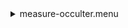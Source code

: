 <details><summary>measure-occulter.menu</summary><blockquote><pre><details><summary>measure-occulter.cbk</summary><blockquote><pre><details><summary>&#x1F4D5; ND_IN.rcp</summary><blockquote><pre>rcpname nd in&#x1F4D5;  nd in 
The above code block covers:0.00 minutes of camera integration + hardware moves and overhead</pre></blockquote></details><details><summary>&#x1F4D5; Exposure_80.rcp</summary><blockquote><pre>rcpname exposure 80&#x1F4D5;  exposure 80 
The above code block covers:0.00 minutes of camera integration + hardware moves and overhead</pre></blockquote></details><details><summary>&#x1F4D5; dark_01wave_1beam_16sums_16rep_BOTH.rcp</summary><blockquote><pre>rcpname shut	in&#x1F4D5;  shut	in 
rcpname for 16&#x1F4D5;  for 16 
rcpname data	rcam	both	656.28	16&#x1F4D9;  data	rcam	both	656.28	16 
rcpname data	rcam	both	656.28	16&#x1F4D9;  data	rcam	both	656.28	16 
rcpname endfor&#x1F4D5;  endfor 
The above code block covers:0.18 minutes of camera integration + hardware moves and overhead</pre></blockquote></details><details><summary>setupNDShutterOut.rcp</summary><blockquote><pre>rcpname shut	out&#x1F4D5;  shut	out 
The above code block covers:0.00 minutes of camera integration + hardware moves and overhead</pre></blockquote></details><details><summary>530_FW.rcp</summary><blockquote><pre>rcpname prefilterrange 530&#x1F4D5;  prefilterrange 530 
The above code block covers:0.00 minutes of camera integration + hardware moves and overhead</pre></blockquote></details><details><summary>&#x1F4D5; 530_01wave_2beam_16sums_16rep_BOTH.rcp</summary><blockquote><pre>rcpname data	rcam	both	530.30	16&#x1F4D5;  data	rcam	both	530.30	16 
rcpname data	tcam	both	530.30	16&#x1F4D5;  data	tcam	both	530.30	16 
rcpname data	rcam	both	530.30	16&#x1F4D5;  data	rcam	both	530.30	16 
rcpname data	tcam	both	530.30	16&#x1F4D5;  data	tcam	both	530.30	16 
rcpname data	rcam	both	530.30	16&#x1F4D5;  data	rcam	both	530.30	16 
rcpname data	tcam	both	530.30	16&#x1F4D5;  data	tcam	both	530.30	16 
rcpname data	rcam	both	530.30	16&#x1F4D5;  data	rcam	both	530.30	16 
rcpname data	tcam	both	530.30	16&#x1F4D5;  data	tcam	both	530.30	16 
rcpname data	rcam	both	530.30	16&#x1F4D5;  data	rcam	both	530.30	16 
rcpname data	tcam	both	530.30	16&#x1F4D5;  data	tcam	both	530.30	16 
rcpname data	rcam	both	530.30	16&#x1F4D5;  data	rcam	both	530.30	16 
rcpname data	tcam	both	530.30	16&#x1F4D5;  data	tcam	both	530.30	16 
rcpname data	rcam	both	530.30	16&#x1F4D5;  data	rcam	both	530.30	16 
rcpname data	tcam	both	530.30	16&#x1F4D5;  data	tcam	both	530.30	16 
rcpname data	rcam	both	530.30	16&#x1F4D5;  data	rcam	both	530.30	16 
rcpname data	tcam	both	530.30	16&#x1F4D5;  data	tcam	both	530.30	16 
rcpname data	rcam	both	530.30	16&#x1F4D5;  data	rcam	both	530.30	16 
rcpname data	tcam	both	530.30	16&#x1F4D5;  data	tcam	both	530.30	16 
rcpname data	rcam	both	530.30	16&#x1F4D5;  data	rcam	both	530.30	16 
rcpname data	tcam	both	530.30	16&#x1F4D5;  data	tcam	both	530.30	16 
rcpname data	rcam	both	530.30	16&#x1F4D5;  data	rcam	both	530.30	16 
rcpname data	tcam	both	530.30	16&#x1F4D5;  data	tcam	both	530.30	16 
rcpname data	rcam	both	530.30	16&#x1F4D5;  data	rcam	both	530.30	16 
rcpname data	tcam	both	530.30	16&#x1F4D5;  data	tcam	both	530.30	16 
rcpname data	rcam	both	530.30	16&#x1F4D5;  data	rcam	both	530.30	16 
rcpname data	tcam	both	530.30	16&#x1F4D5;  data	tcam	both	530.30	16 
rcpname data	rcam	both	530.30	16&#x1F4D5;  data	rcam	both	530.30	16 
rcpname data	tcam	both	530.30	16&#x1F4D5;  data	tcam	both	530.30	16 
rcpname data	rcam	both	530.30	16&#x1F4D5;  data	rcam	both	530.30	16 
rcpname data	tcam	both	530.30	16&#x1F4D5;  data	tcam	both	530.30	16 
rcpname data	rcam	both	530.30	16&#x1F4D5;  data	rcam	both	530.30	16 
rcpname data	tcam	both	530.30	16&#x1F4D5;  data	tcam	both	530.30	16 
The above code block covers:2.89 minutes of camera integration + hardware moves and overhead</pre></blockquote></details><details><summary>637_FW.rcp</summary><blockquote><pre>rcpname prefilterrange 637&#x1F4D5;  prefilterrange 637 
The above code block covers:0.00 minutes of camera integration + hardware moves and overhead</pre></blockquote></details><details><summary>&#x1F4D5; 637_01wave_2beam_16sums_16rep_BOTH.rcp</summary><blockquote><pre>rcpname data	rcam	both	637.40	16&#x1F4D5;  data	rcam	both	637.40	16 
rcpname data	tcam	both	637.40	16&#x1F4D5;  data	tcam	both	637.40	16 
rcpname data	rcam	both	637.40	16&#x1F4D5;  data	rcam	both	637.40	16 
rcpname data	tcam	both	637.40	16&#x1F4D5;  data	tcam	both	637.40	16 
rcpname data	rcam	both	637.40	16&#x1F4D5;  data	rcam	both	637.40	16 
rcpname data	tcam	both	637.40	16&#x1F4D5;  data	tcam	both	637.40	16 
rcpname data	rcam	both	637.40	16&#x1F4D5;  data	rcam	both	637.40	16 
rcpname data	tcam	both	637.40	16&#x1F4D5;  data	tcam	both	637.40	16 
rcpname data	rcam	both	637.40	16&#x1F4D5;  data	rcam	both	637.40	16 
rcpname data	tcam	both	637.40	16&#x1F4D5;  data	tcam	both	637.40	16 
rcpname data	rcam	both	637.40	16&#x1F4D5;  data	rcam	both	637.40	16 
rcpname data	tcam	both	637.40	16&#x1F4D5;  data	tcam	both	637.40	16 
rcpname data	rcam	both	637.40	16&#x1F4D5;  data	rcam	both	637.40	16 
rcpname data	tcam	both	637.40	16&#x1F4D5;  data	tcam	both	637.40	16 
rcpname data	rcam	both	637.40	16&#x1F4D5;  data	rcam	both	637.40	16 
rcpname data	tcam	both	637.40	16&#x1F4D5;  data	tcam	both	637.40	16 
rcpname data	rcam	both	637.40	16&#x1F4D5;  data	rcam	both	637.40	16 
rcpname data	tcam	both	637.40	16&#x1F4D5;  data	tcam	both	637.40	16 
rcpname data	rcam	both	637.40	16&#x1F4D5;  data	rcam	both	637.40	16 
rcpname data	tcam	both	637.40	16&#x1F4D5;  data	tcam	both	637.40	16 
rcpname data	rcam	both	637.40	16&#x1F4D5;  data	rcam	both	637.40	16 
rcpname data	tcam	both	637.40	16&#x1F4D5;  data	tcam	both	637.40	16 
rcpname data	rcam	both	637.40	16&#x1F4D5;  data	rcam	both	637.40	16 
rcpname data	tcam	both	637.40	16&#x1F4D5;  data	tcam	both	637.40	16 
rcpname data	rcam	both	637.40	16&#x1F4D5;  data	rcam	both	637.40	16 
rcpname data	tcam	both	637.40	16&#x1F4D5;  data	tcam	both	637.40	16 
rcpname data	rcam	both	637.40	16&#x1F4D5;  data	rcam	both	637.40	16 
rcpname data	tcam	both	637.40	16&#x1F4D5;  data	tcam	both	637.40	16 
rcpname data	rcam	both	637.40	16&#x1F4D5;  data	rcam	both	637.40	16 
rcpname data	tcam	both	637.40	16&#x1F4D5;  data	tcam	both	637.40	16 
rcpname data	rcam	both	637.40	16&#x1F4D5;  data	rcam	both	637.40	16 
rcpname data	tcam	both	637.40	16&#x1F4D5;  data	tcam	both	637.40	16 
The above code block covers:2.89 minutes of camera integration + hardware moves and overhead</pre></blockquote></details><details><summary>656_FW.rcp</summary><blockquote><pre>rcpname prefilterrange 656&#x1F4D5;  prefilterrange 656 
The above code block covers:0.00 minutes of camera integration + hardware moves and overhead</pre></blockquote></details><details><summary>&#x1F4D5; 656_01wave_2beam_16sums_16rep_BOTH.rcp</summary><blockquote><pre>rcpname data	rcam	both	656.28	16&#x1F4D5;  data	rcam	both	656.28	16 
rcpname data	tcam	both	656.28	16&#x1F4D5;  data	tcam	both	656.28	16 
rcpname data	rcam	both	656.28	16&#x1F4D5;  data	rcam	both	656.28	16 
rcpname data	tcam	both	656.28	16&#x1F4D5;  data	tcam	both	656.28	16 
rcpname data	rcam	both	656.28	16&#x1F4D5;  data	rcam	both	656.28	16 
rcpname data	tcam	both	656.28	16&#x1F4D5;  data	tcam	both	656.28	16 
rcpname data	rcam	both	656.28	16&#x1F4D5;  data	rcam	both	656.28	16 
rcpname data	tcam	both	656.28	16&#x1F4D5;  data	tcam	both	656.28	16 
rcpname data	rcam	both	656.28	16&#x1F4D5;  data	rcam	both	656.28	16 
rcpname data	tcam	both	656.28	16&#x1F4D5;  data	tcam	both	656.28	16 
rcpname data	rcam	both	656.28	16&#x1F4D5;  data	rcam	both	656.28	16 
rcpname data	tcam	both	656.28	16&#x1F4D5;  data	tcam	both	656.28	16 
rcpname data	rcam	both	656.28	16&#x1F4D5;  data	rcam	both	656.28	16 
rcpname data	tcam	both	656.28	16&#x1F4D5;  data	tcam	both	656.28	16 
rcpname data	rcam	both	656.28	16&#x1F4D5;  data	rcam	both	656.28	16 
rcpname data	tcam	both	656.28	16&#x1F4D5;  data	tcam	both	656.28	16 
rcpname data	rcam	both	656.28	16&#x1F4D5;  data	rcam	both	656.28	16 
rcpname data	tcam	both	656.28	16&#x1F4D5;  data	tcam	both	656.28	16 
rcpname data	rcam	both	656.28	16&#x1F4D5;  data	rcam	both	656.28	16 
rcpname data	tcam	both	656.28	16&#x1F4D5;  data	tcam	both	656.28	16 
rcpname data	rcam	both	656.28	16&#x1F4D5;  data	rcam	both	656.28	16 
rcpname data	tcam	both	656.28	16&#x1F4D5;  data	tcam	both	656.28	16 
rcpname data	rcam	both	656.28	16&#x1F4D5;  data	rcam	both	656.28	16 
rcpname data	tcam	both	656.28	16&#x1F4D5;  data	tcam	both	656.28	16 
rcpname data	rcam	both	656.28	16&#x1F4D5;  data	rcam	both	656.28	16 
rcpname data	tcam	both	656.28	16&#x1F4D5;  data	tcam	both	656.28	16 
rcpname data	rcam	both	656.28	16&#x1F4D5;  data	rcam	both	656.28	16 
rcpname data	tcam	both	656.28	16&#x1F4D5;  data	tcam	both	656.28	16 
rcpname data	rcam	both	656.28	16&#x1F4D5;  data	rcam	both	656.28	16 
rcpname data	tcam	both	656.28	16&#x1F4D5;  data	tcam	both	656.28	16 
rcpname data	rcam	both	656.28	16&#x1F4D5;  data	rcam	both	656.28	16 
rcpname data	tcam	both	656.28	16&#x1F4D5;  data	tcam	both	656.28	16 
The above code block covers:2.89 minutes of camera integration + hardware moves and overhead</pre></blockquote></details><details><summary>706_FW.rcp</summary><blockquote><pre>rcpname prefilterrange 706&#x1F4D5;  prefilterrange 706 
The above code block covers:0.00 minutes of camera integration + hardware moves and overhead</pre></blockquote></details><details><summary>&#x1F4D5; 706_01wave_2beam_16sums_16rep_BOTH.rcp</summary><blockquote><pre>rcpname data	rcam	both	706.20	16&#x1F4D5;  data	rcam	both	706.20	16 
rcpname data	tcam	both	706.20	16&#x1F4D5;  data	tcam	both	706.20	16 
rcpname data	rcam	both	706.20	16&#x1F4D5;  data	rcam	both	706.20	16 
rcpname data	tcam	both	706.20	16&#x1F4D5;  data	tcam	both	706.20	16 
rcpname data	rcam	both	706.20	16&#x1F4D5;  data	rcam	both	706.20	16 
rcpname data	tcam	both	706.20	16&#x1F4D5;  data	tcam	both	706.20	16 
rcpname data	rcam	both	706.20	16&#x1F4D5;  data	rcam	both	706.20	16 
rcpname data	tcam	both	706.20	16&#x1F4D5;  data	tcam	both	706.20	16 
rcpname data	rcam	both	706.20	16&#x1F4D5;  data	rcam	both	706.20	16 
rcpname data	tcam	both	706.20	16&#x1F4D5;  data	tcam	both	706.20	16 
rcpname data	rcam	both	706.20	16&#x1F4D5;  data	rcam	both	706.20	16 
rcpname data	tcam	both	706.20	16&#x1F4D5;  data	tcam	both	706.20	16 
rcpname data	rcam	both	706.20	16&#x1F4D5;  data	rcam	both	706.20	16 
rcpname data	tcam	both	706.20	16&#x1F4D5;  data	tcam	both	706.20	16 
rcpname data	rcam	both	706.20	16&#x1F4D5;  data	rcam	both	706.20	16 
rcpname data	tcam	both	706.20	16&#x1F4D5;  data	tcam	both	706.20	16 
rcpname data	rcam	both	706.20	16&#x1F4D5;  data	rcam	both	706.20	16 
rcpname data	tcam	both	706.20	16&#x1F4D5;  data	tcam	both	706.20	16 
rcpname data	rcam	both	706.20	16&#x1F4D5;  data	rcam	both	706.20	16 
rcpname data	tcam	both	706.20	16&#x1F4D5;  data	tcam	both	706.20	16 
rcpname data	rcam	both	706.20	16&#x1F4D5;  data	rcam	both	706.20	16 
rcpname data	tcam	both	706.20	16&#x1F4D5;  data	tcam	both	706.20	16 
rcpname data	rcam	both	706.20	16&#x1F4D5;  data	rcam	both	706.20	16 
rcpname data	tcam	both	706.20	16&#x1F4D5;  data	tcam	both	706.20	16 
rcpname data	rcam	both	706.20	16&#x1F4D5;  data	rcam	both	706.20	16 
rcpname data	tcam	both	706.20	16&#x1F4D5;  data	tcam	both	706.20	16 
rcpname data	rcam	both	706.20	16&#x1F4D5;  data	rcam	both	706.20	16 
rcpname data	tcam	both	706.20	16&#x1F4D5;  data	tcam	both	706.20	16 
rcpname data	rcam	both	706.20	16&#x1F4D5;  data	rcam	both	706.20	16 
rcpname data	tcam	both	706.20	16&#x1F4D5;  data	tcam	both	706.20	16 
rcpname data	rcam	both	706.20	16&#x1F4D5;  data	rcam	both	706.20	16 
rcpname data	tcam	both	706.20	16&#x1F4D5;  data	tcam	both	706.20	16 
The above code block covers:2.89 minutes of camera integration + hardware moves and overhead</pre></blockquote></details><details><summary>789_FW.rcp</summary><blockquote><pre>rcpname prefilterrange 789&#x1F4D5;  prefilterrange 789 
The above code block covers:0.00 minutes of camera integration + hardware moves and overhead</pre></blockquote></details><details><summary>&#x1F4D5; 789_01wave_2beam_16sums_16rep_BOTH.rcp</summary><blockquote><pre>rcpname data	rcam	both	789.40	16&#x1F4D5;  data	rcam	both	789.40	16 
rcpname data	tcam	both	789.40	16&#x1F4D5;  data	tcam	both	789.40	16 
rcpname data	rcam	both	789.40	16&#x1F4D5;  data	rcam	both	789.40	16 
rcpname data	tcam	both	789.40	16&#x1F4D5;  data	tcam	both	789.40	16 
rcpname data	rcam	both	789.40	16&#x1F4D5;  data	rcam	both	789.40	16 
rcpname data	tcam	both	789.40	16&#x1F4D5;  data	tcam	both	789.40	16 
rcpname data	rcam	both	789.40	16&#x1F4D5;  data	rcam	both	789.40	16 
rcpname data	tcam	both	789.40	16&#x1F4D5;  data	tcam	both	789.40	16 
rcpname data	rcam	both	789.40	16&#x1F4D5;  data	rcam	both	789.40	16 
rcpname data	tcam	both	789.40	16&#x1F4D5;  data	tcam	both	789.40	16 
rcpname data	rcam	both	789.40	16&#x1F4D5;  data	rcam	both	789.40	16 
rcpname data	tcam	both	789.40	16&#x1F4D5;  data	tcam	both	789.40	16 
rcpname data	rcam	both	789.40	16&#x1F4D5;  data	rcam	both	789.40	16 
rcpname data	tcam	both	789.40	16&#x1F4D5;  data	tcam	both	789.40	16 
rcpname data	rcam	both	789.40	16&#x1F4D5;  data	rcam	both	789.40	16 
rcpname data	tcam	both	789.40	16&#x1F4D5;  data	tcam	both	789.40	16 
rcpname data	rcam	both	789.40	16&#x1F4D5;  data	rcam	both	789.40	16 
rcpname data	tcam	both	789.40	16&#x1F4D5;  data	tcam	both	789.40	16 
rcpname data	rcam	both	789.40	16&#x1F4D5;  data	rcam	both	789.40	16 
rcpname data	tcam	both	789.40	16&#x1F4D5;  data	tcam	both	789.40	16 
rcpname data	rcam	both	789.40	16&#x1F4D5;  data	rcam	both	789.40	16 
rcpname data	tcam	both	789.40	16&#x1F4D5;  data	tcam	both	789.40	16 
rcpname data	rcam	both	789.40	16&#x1F4D5;  data	rcam	both	789.40	16 
rcpname data	tcam	both	789.40	16&#x1F4D5;  data	tcam	both	789.40	16 
rcpname data	rcam	both	789.40	16&#x1F4D5;  data	rcam	both	789.40	16 
rcpname data	tcam	both	789.40	16&#x1F4D5;  data	tcam	both	789.40	16 
rcpname data	rcam	both	789.40	16&#x1F4D5;  data	rcam	both	789.40	16 
rcpname data	tcam	both	789.40	16&#x1F4D5;  data	tcam	both	789.40	16 
rcpname data	rcam	both	789.40	16&#x1F4D5;  data	rcam	both	789.40	16 
rcpname data	tcam	both	789.40	16&#x1F4D5;  data	tcam	both	789.40	16 
rcpname data	rcam	both	789.40	16&#x1F4D5;  data	rcam	both	789.40	16 
rcpname data	tcam	both	789.40	16&#x1F4D5;  data	tcam	both	789.40	16 
The above code block covers:2.89 minutes of camera integration + hardware moves and overhead</pre></blockquote></details><details><summary>1074_FW.rcp</summary><blockquote><pre>rcpname prefilterrange 1074&#x1F4D5;  prefilterrange 1074 
The above code block covers:0.00 minutes of camera integration + hardware moves and overhead</pre></blockquote></details><details><summary>&#x1F4D5; 1074_01wave_2beam_16sums_16rep_BOTH.rcp</summary><blockquote><pre>rcpname data	rcam	both	1074.70	16&#x1F4D5;  data	rcam	both	1074.70	16 
rcpname data	tcam	both	1074.70	16&#x1F4D5;  data	tcam	both	1074.70	16 
rcpname data	rcam	both	1074.70	16&#x1F4D5;  data	rcam	both	1074.70	16 
rcpname data	tcam	both	1074.70	16&#x1F4D5;  data	tcam	both	1074.70	16 
rcpname data	rcam	both	1074.70	16&#x1F4D5;  data	rcam	both	1074.70	16 
rcpname data	tcam	both	1074.70	16&#x1F4D5;  data	tcam	both	1074.70	16 
rcpname data	rcam	both	1074.70	16&#x1F4D5;  data	rcam	both	1074.70	16 
rcpname data	tcam	both	1074.70	16&#x1F4D5;  data	tcam	both	1074.70	16 
rcpname data	rcam	both	1074.70	16&#x1F4D5;  data	rcam	both	1074.70	16 
rcpname data	tcam	both	1074.70	16&#x1F4D5;  data	tcam	both	1074.70	16 
rcpname data	rcam	both	1074.70	16&#x1F4D5;  data	rcam	both	1074.70	16 
rcpname data	tcam	both	1074.70	16&#x1F4D5;  data	tcam	both	1074.70	16 
rcpname data	rcam	both	1074.70	16&#x1F4D5;  data	rcam	both	1074.70	16 
rcpname data	tcam	both	1074.70	16&#x1F4D5;  data	tcam	both	1074.70	16 
rcpname data	rcam	both	1074.70	16&#x1F4D5;  data	rcam	both	1074.70	16 
rcpname data	tcam	both	1074.70	16&#x1F4D5;  data	tcam	both	1074.70	16 
rcpname data	rcam	both	1074.70	16&#x1F4D5;  data	rcam	both	1074.70	16 
rcpname data	tcam	both	1074.70	16&#x1F4D5;  data	tcam	both	1074.70	16 
rcpname data	rcam	both	1074.70	16&#x1F4D5;  data	rcam	both	1074.70	16 
rcpname data	tcam	both	1074.70	16&#x1F4D5;  data	tcam	both	1074.70	16 
rcpname data	rcam	both	1074.70	16&#x1F4D5;  data	rcam	both	1074.70	16 
rcpname data	tcam	both	1074.70	16&#x1F4D5;  data	tcam	both	1074.70	16 
rcpname data	rcam	both	1074.70	16&#x1F4D5;  data	rcam	both	1074.70	16 
rcpname data	tcam	both	1074.70	16&#x1F4D5;  data	tcam	both	1074.70	16 
rcpname data	rcam	both	1074.70	16&#x1F4D5;  data	rcam	both	1074.70	16 
rcpname data	tcam	both	1074.70	16&#x1F4D5;  data	tcam	both	1074.70	16 
rcpname data	rcam	both	1074.70	16&#x1F4D5;  data	rcam	both	1074.70	16 
rcpname data	tcam	both	1074.70	16&#x1F4D5;  data	tcam	both	1074.70	16 
rcpname data	rcam	both	1074.70	16&#x1F4D5;  data	rcam	both	1074.70	16 
rcpname data	tcam	both	1074.70	16&#x1F4D5;  data	tcam	both	1074.70	16 
rcpname data	rcam	both	1074.70	16&#x1F4D5;  data	rcam	both	1074.70	16 
rcpname data	tcam	both	1074.70	16&#x1F4D5;  data	tcam	both	1074.70	16 
The above code block covers:2.89 minutes of camera integration + hardware moves and overhead</pre></blockquote></details><details><summary>1079_FW.rcp</summary><blockquote><pre>rcpname prefilterrange 1079&#x1F4D5;  prefilterrange 1079 
The above code block covers:0.00 minutes of camera integration + hardware moves and overhead</pre></blockquote></details><details><summary>&#x1F4D5; 1079_01wave_2beam_16sums_16rep_BOTH.rcp</summary><blockquote><pre>rcpname data	rcam	both	1079.80	16&#x1F4D5;  data	rcam	both	1079.80	16 
rcpname data	tcam	both	1079.80	16&#x1F4D5;  data	tcam	both	1079.80	16 
rcpname data	rcam	both	1079.80	16&#x1F4D5;  data	rcam	both	1079.80	16 
rcpname data	tcam	both	1079.80	16&#x1F4D5;  data	tcam	both	1079.80	16 
rcpname data	rcam	both	1079.80	16&#x1F4D5;  data	rcam	both	1079.80	16 
rcpname data	tcam	both	1079.80	16&#x1F4D5;  data	tcam	both	1079.80	16 
rcpname data	rcam	both	1079.80	16&#x1F4D5;  data	rcam	both	1079.80	16 
rcpname data	tcam	both	1079.80	16&#x1F4D5;  data	tcam	both	1079.80	16 
rcpname data	rcam	both	1079.80	16&#x1F4D5;  data	rcam	both	1079.80	16 
rcpname data	tcam	both	1079.80	16&#x1F4D5;  data	tcam	both	1079.80	16 
rcpname data	rcam	both	1079.80	16&#x1F4D5;  data	rcam	both	1079.80	16 
rcpname data	tcam	both	1079.80	16&#x1F4D5;  data	tcam	both	1079.80	16 
rcpname data	rcam	both	1079.80	16&#x1F4D5;  data	rcam	both	1079.80	16 
rcpname data	tcam	both	1079.80	16&#x1F4D5;  data	tcam	both	1079.80	16 
rcpname data	rcam	both	1079.80	16&#x1F4D5;  data	rcam	both	1079.80	16 
rcpname data	tcam	both	1079.80	16&#x1F4D5;  data	tcam	both	1079.80	16 
rcpname data	rcam	both	1079.80	16&#x1F4D5;  data	rcam	both	1079.80	16 
rcpname data	tcam	both	1079.80	16&#x1F4D5;  data	tcam	both	1079.80	16 
rcpname data	rcam	both	1079.80	16&#x1F4D5;  data	rcam	both	1079.80	16 
rcpname data	tcam	both	1079.80	16&#x1F4D5;  data	tcam	both	1079.80	16 
rcpname data	rcam	both	1079.80	16&#x1F4D5;  data	rcam	both	1079.80	16 
rcpname data	tcam	both	1079.80	16&#x1F4D5;  data	tcam	both	1079.80	16 
rcpname data	rcam	both	1079.80	16&#x1F4D5;  data	rcam	both	1079.80	16 
rcpname data	tcam	both	1079.80	16&#x1F4D5;  data	tcam	both	1079.80	16 
rcpname data	rcam	both	1079.80	16&#x1F4D5;  data	rcam	both	1079.80	16 
rcpname data	tcam	both	1079.80	16&#x1F4D5;  data	tcam	both	1079.80	16 
rcpname data	rcam	both	1079.80	16&#x1F4D5;  data	rcam	both	1079.80	16 
rcpname data	tcam	both	1079.80	16&#x1F4D5;  data	tcam	both	1079.80	16 
rcpname data	rcam	both	1079.80	16&#x1F4D5;  data	rcam	both	1079.80	16 
rcpname data	tcam	both	1079.80	16&#x1F4D5;  data	tcam	both	1079.80	16 
rcpname data	rcam	both	1079.80	16&#x1F4D5;  data	rcam	both	1079.80	16 
rcpname data	tcam	both	1079.80	16&#x1F4D5;  data	tcam	both	1079.80	16 
The above code block covers:2.89 minutes of camera integration + hardware moves and overhead</pre></blockquote></details><details><summary>1083_FW.rcp</summary><blockquote><pre>rcpname prefilterrange 1083&#x1F4D5;  prefilterrange 1083 
The above code block covers:0.00 minutes of camera integration + hardware moves and overhead</pre></blockquote></details><details><summary>&#x1F4D5; 1083_01wave_2beam_16sums_16rep_BOTH.rcp</summary><blockquote><pre>rcpname data	rcam	both	1083.00	16&#x1F4D5;  data	rcam	both	1083.00	16 
rcpname data	tcam	both	1083.00	16&#x1F4D5;  data	tcam	both	1083.00	16 
rcpname data	rcam	both	1083.00	16&#x1F4D5;  data	rcam	both	1083.00	16 
rcpname data	tcam	both	1083.00	16&#x1F4D5;  data	tcam	both	1083.00	16 
rcpname data	rcam	both	1083.00	16&#x1F4D5;  data	rcam	both	1083.00	16 
rcpname data	tcam	both	1083.00	16&#x1F4D5;  data	tcam	both	1083.00	16 
rcpname data	rcam	both	1083.00	16&#x1F4D5;  data	rcam	both	1083.00	16 
rcpname data	tcam	both	1083.00	16&#x1F4D5;  data	tcam	both	1083.00	16 
rcpname data	rcam	both	1083.00	16&#x1F4D5;  data	rcam	both	1083.00	16 
rcpname data	tcam	both	1083.00	16&#x1F4D5;  data	tcam	both	1083.00	16 
rcpname data	rcam	both	1083.00	16&#x1F4D5;  data	rcam	both	1083.00	16 
rcpname data	tcam	both	1083.00	16&#x1F4D5;  data	tcam	both	1083.00	16 
rcpname data	rcam	both	1083.00	16&#x1F4D5;  data	rcam	both	1083.00	16 
rcpname data	tcam	both	1083.00	16&#x1F4D5;  data	tcam	both	1083.00	16 
rcpname data	rcam	both	1083.00	16&#x1F4D5;  data	rcam	both	1083.00	16 
rcpname data	tcam	both	1083.00	16&#x1F4D5;  data	tcam	both	1083.00	16 
rcpname data	rcam	both	1083.00	16&#x1F4D5;  data	rcam	both	1083.00	16 
rcpname data	tcam	both	1083.00	16&#x1F4D5;  data	tcam	both	1083.00	16 
rcpname data	rcam	both	1083.00	16&#x1F4D5;  data	rcam	both	1083.00	16 
rcpname data	tcam	both	1083.00	16&#x1F4D5;  data	tcam	both	1083.00	16 
rcpname data	rcam	both	1083.00	16&#x1F4D5;  data	rcam	both	1083.00	16 
rcpname data	tcam	both	1083.00	16&#x1F4D5;  data	tcam	both	1083.00	16 
rcpname data	rcam	both	1083.00	16&#x1F4D5;  data	rcam	both	1083.00	16 
rcpname data	tcam	both	1083.00	16&#x1F4D5;  data	tcam	both	1083.00	16 
rcpname data	rcam	both	1083.00	16&#x1F4D5;  data	rcam	both	1083.00	16 
rcpname data	tcam	both	1083.00	16&#x1F4D5;  data	tcam	both	1083.00	16 
rcpname data	rcam	both	1083.00	16&#x1F4D5;  data	rcam	both	1083.00	16 
rcpname data	tcam	both	1083.00	16&#x1F4D5;  data	tcam	both	1083.00	16 
rcpname data	rcam	both	1083.00	16&#x1F4D5;  data	rcam	both	1083.00	16 
rcpname data	tcam	both	1083.00	16&#x1F4D5;  data	tcam	both	1083.00	16 
rcpname data	rcam	both	1083.00	16&#x1F4D5;  data	rcam	both	1083.00	16 
rcpname data	tcam	both	1083.00	16&#x1F4D5;  data	tcam	both	1083.00	16 
The above code block covers:2.89 minutes of camera integration + hardware moves and overhead</pre></blockquote></details><details><summary>&#x1F4D5; ND_OUT.rcp</summary><blockquote><pre>rcpname nd out&#x1F4D5;  nd out 
The above code block covers:0.00 minutes of camera integration + hardware moves and overhead</pre></blockquote></details>The above code block covers:23.31 minutes of camera integration + hardware moves and overhead</pre></blockquote></details></pre></blockquote></details>